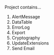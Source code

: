 Project contains...
 1. AlertMessage
 2. DataTable
 3. ErrorLog
 4. Export
 5. Cryptography
 6. UpdateExtensions
 7. Send Email 